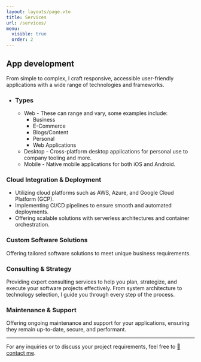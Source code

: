 ```yaml
---
layout: layouts/page.vto
title: Services
url: /services/
menu:
  visible: true
  order: 2
---
```


<style>
  th {
    text-align: left;
    border-bottom: 1px solid var(--color-highlight);
  }
  
  table tbody tr:nth-child(odd) {
    background-color: var(--color-background);
  }

  table tbody tr:nth-child(even) {
    background-color: var(--color-highlight);
  }


</style>


## App development
From simple to complex, I craft responsive, accessible user-friendly applications
with a wide range of technologies and frameworks.
 * ### Types
    * Web - These can range and vary, some examples include:
      * Business
      * E-Commerce
      * Blogs/Content
      * Personal
      * Web Applications
    * Desktop - Cross-platform desktop applications for personal use to company tooling and more.
    * Mobile - Native mobile applications for both iOS and Android.

### Cloud Integration & Deployment
  * Utilizing cloud platforms such as AWS, Azure, and Google Cloud Platform (GCP).
  * Implementing CI/CD pipelines to ensure smooth and automated deployments.
  * Offering scalable solutions with serverless architectures and container orchestration.

### Custom Software Solutions
Offering tailored software solutions to meet unique business requirements.

### Consulting & Strategy
Providing expert consulting services to help you plan, strategize, and execute your software projects effectively.
From system architecture to technology selection, I guide you through every step of the process.

### Maintenance & Support
Offering ongoing maintenance and support for your applications, ensuring they remain up-to-date, secure, and performant.

--- 
For any inquiries or to discuss your project requirements, feel free to [📧 contact me](mailto:stevendeleon2892@gmail.com).

